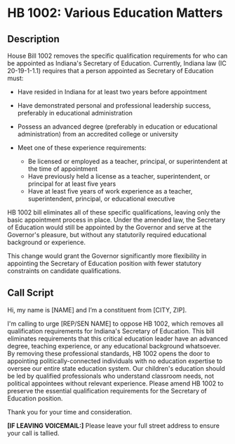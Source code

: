 # HB 1002: Various Education Matters

## Description
House Bill 1002 removes the specific qualification requirements for who can be appointed as Indiana's Secretary of Education.
Currently, Indiana law (IC 20-19-1-1.1) requires that a person appointed as Secretary of Education must:

* Have resided in Indiana for at least two years before appointment
* Have demonstrated personal and professional leadership success, preferably in educational administration
* Possess an advanced degree (preferably in education or educational administration) from an accredited college or university
* Meet one of these experience requirements:

    * Be licensed or employed as a teacher, principal, or superintendent at the time of appointment
    * Have previously held a license as a teacher, superintendent, or principal for at least five years
    * Have at least five years of work experience as a teacher, superintendent, principal, or educational executive



HB 1002 bill eliminates all of these specific qualifications, leaving only the basic appointment process in place. Under the amended law, the Secretary of Education would still be appointed by the Governor and serve at the Governor's pleasure, but without any statutorily required educational background or experience.

This change would grant the Governor significantly more flexibility in appointing the Secretary of Education position with fewer statutory constraints on candidate qualifications.

## Call Script
Hi, my name is [NAME] and I’m a constituent from [CITY, ZIP].

I'm calling to urge [REP/SEN NAME] to oppose HB 1002, which removes all qualification requirements for Indiana's Secretary of Education. This bill eliminates requirements that this critical education leader have an advanced degree, teaching experience, or any educational background whatsoever. By removing these professional standards, HB 1002 opens the door to appointing politically-connected individuals with no education expertise to oversee our entire state education system. Our children's education should be led by qualified professionals who understand classroom needs, not political appointees without relevant experience. Please amend HB 1002 to preserve the essential qualification requirements for the Secretary of Education position.

Thank you for your time and consideration.


**[IF LEAVING VOICEMAIL:]**
Please leave your full street address to ensure your call is tallied.
